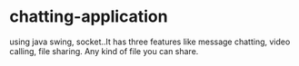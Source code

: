 # chatting-application
using java swing, socket..It has three features like message chatting, video calling, file sharing. Any kind of file you can share. 

